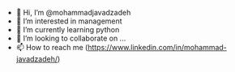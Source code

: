 - 👋 Hi, I’m @mohammadjavadzadeh
- 👀 I’m interested in management
- 🌱 I’m currently learning python
- 💞️ I’m looking to collaborate on ...
- 📫 How to reach me (https://www.linkedin.com/in/mohammad-javadzadeh/)

<!---
mohammadjavadzadeh/mohammadjavadzadeh is a ✨ special ✨ repository because its `README.md` (this file) appears on your GitHub profile.
You can click the Preview link to take a look at your changes.
--->
